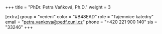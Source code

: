 +++
title = "PhDr. Petra Vaňková, Ph.D."
weight = 3

[extra]
group = "vedeni"
color = "#B48EAD"
role = "Tajemnice katedry"
email = "petra.vankova@pedf.cuni.cz"
phone = "+420 221 900 140"
sis = "33246"
+++

